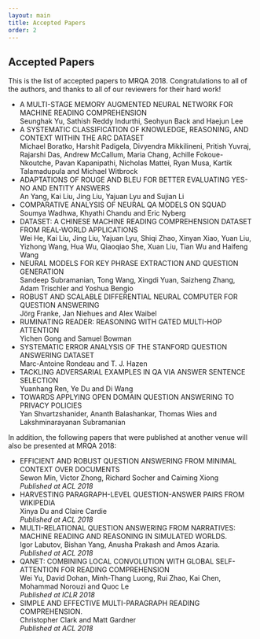 ```yaml
---
layout: main
title: Accepted Papers
order: 2
---
```

## Accepted Papers
This is the list of accepted papers to MRQA 2018.
Congratulations to all of the authors, 
and thanks to all of our reviewers for their hard work!

* A MULTI-STAGE MEMORY AUGMENTED NEURAL NETWORK FOR MACHINE READING COMPREHENSION  
Seunghak Yu, Sathish Reddy Indurthi, Seohyun Back and Haejun Lee
* A SYSTEMATIC CLASSIFICATION OF KNOWLEDGE, REASONING, AND CONTEXT WITHIN THE ARC DATASET  
Michael Boratko, Harshit Padigela, Divyendra Mikkilineni, Pritish Yuvraj, Rajarshi Das, Andrew McCallum, Maria Chang, Achille Fokoue-Nkoutche, Pavan Kapanipathi, Nicholas Mattei, Ryan Musa, Kartik Talamadupula and Michael Witbrock
* ADAPTATIONS OF ROUGE AND BLEU FOR BETTER EVALUATING YES-NO AND ENTITY ANSWERS  
An Yang, Kai Liu, Jing Liu, Yajuan Lyu and Sujian Li
* COMPARATIVE ANALYSIS OF NEURAL QA MODELS ON SQUAD  
Soumya Wadhwa, Khyathi Chandu and Eric Nyberg
* DATASET: A CHINESE MACHINE READING COMPREHENSION DATASET FROM REAL-WORLD APPLICATIONS  
Wei He, Kai Liu, Jing Liu, Yajuan Lyu, Shiqi Zhao, Xinyan Xiao, Yuan Liu, Yizhong Wang, Hua Wu, Qiaoqiao She, Xuan Liu, Tian Wu and Haifeng Wang
* NEURAL MODELS FOR KEY PHRASE EXTRACTION AND QUESTION GENERATION  
Sandeep Subramanian, Tong Wang, Xingdi Yuan, Saizheng Zhang, Adam Trischler and Yoshua Bengio
* ROBUST AND SCALABLE DIFFERENTIAL NEURAL COMPUTER FOR QUESTION ANSWERING  
Jörg Franke, Jan Niehues and Alex Waibel
* RUMINATING READER: REASONING WITH GATED MULTI-HOP ATTENTION  
Yichen Gong and Samuel Bowman
* SYSTEMATIC ERROR ANALYSIS OF THE STANFORD QUESTION ANSWERING DATASET  
Marc-Antoine Rondeau and T. J. Hazen
* TACKLING ADVERSARIAL EXAMPLES IN QA VIA ANSWER SENTENCE SELECTION  
Yuanhang Ren, Ye Du and Di Wang
* TOWARDS APPLYING OPEN DOMAIN QUESTION ANSWERING TO PRIVACY POLICIES  
Yan Shvartzshanider, Ananth Balashankar, Thomas Wies and Lakshminarayanan Subramanian

In addition, the following papers that were published at another venue will also be presented at MRQA 2018:
* EFFICIENT AND ROBUST QUESTION ANSWERING FROM MINIMAL CONTEXT OVER DOCUMENTS  
Sewon Min, Victor Zhong, Richard Socher and Caiming Xiong  
_Published at ACL 2018_
* HARVESTING PARAGRAPH-LEVEL QUESTION-ANSWER PAIRS FROM WIKIPEDIA  
Xinya Du and Claire Cardie  
_Published at ACL 2018_
* MULTI-RELATIONAL QUESTION ANSWERING FROM NARRATIVES: MACHINE READING AND REASONING IN SIMULATED WORLDS.  
Igor Labutov, Bishan Yang, Anusha Prakash and Amos Azaria.  
_Published at ACL 2018_
* QANET: COMBINING LOCAL CONVOLUTION WITH GLOBAL SELF-ATTENTION FOR READING COMPREHENSION  
Wei Yu, David Dohan, Minh-Thang Luong, Rui Zhao, Kai Chen, Mohammad Norouzi and Quoc Le  
_Published at ICLR 2018_
* SIMPLE AND EFFECTIVE MULTI-PARAGRAPH READING COMPREHENSION.  
Christopher Clark and Matt Gardner  
_Published at ACL 2018_
